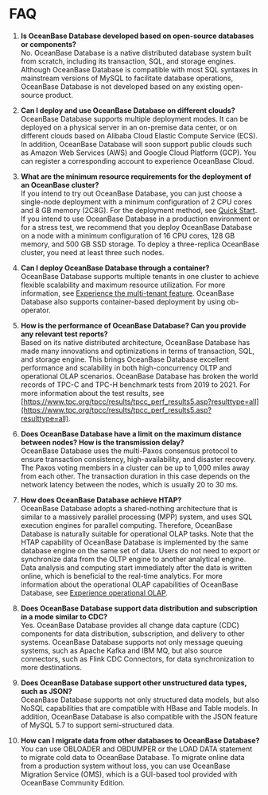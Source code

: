 # FAQ

1. **Is OceanBase Database developed based on open-source databases or components?**<br />No. OceanBase Database is a native distributed database system built from scratch, including its transaction, SQL, and storage engines. Although OceanBase Database is compatible with most SQL syntaxes in mainstream versions of MySQL to facilitate database operations, OceanBase Database is not developed based on any existing open-source product.

2. **Can I deploy and use OceanBase Database on different clouds?**<br />OceanBase Database supports multiple deployment modes. It can be deployed on a physical server in an on-premise data center, or on different clouds based on Alibaba Cloud Elastic Compute Service (ECS). In addition, OceanBase Database will soon support public clouds such as Amazon Web Services (AWS) and Google Cloud Platform (GCP). You can register a corresponding account to experience OceanBase Cloud.

3. **What are the minimum resource requirements for the deployment of an OceanBase cluster?**<br />If you intend to try out OceanBase Database, you can just choose a single-node deployment with a minimum configuration of 2 CPU cores and 8 GB memory (2C8G). For the deployment method, see [Quick Start](2.Quick-Start.md).<br />If you intend to use OceanBase Database in a production environment or for a stress test, we recommend that you deploy OceanBase Database on a node with a minimum configuration of 16 CPU cores, 128 GB memory, and 500 GB SSD storage. To deploy a three-replica OceanBase cluster, you need at least three such nodes.

4. **Can I deploy OceanBase Database through a container?**<br />OceanBase Database supports multiple tenants in one cluster to achieve flexible scalability and maximum resource utilization. For more information, see [Experience the multi-tenant feature](5.Experience-OceanBase-Advanced-Features/4.Experience-the-multi-tenant-feature.md). OceanBase Database also supports container-based deployment by using ob-operator.

5. **How is the performance of OceanBase Database? Can you provide any relevant test reports?**<br />Based on its native distributed architecture, OceanBase Database has made many innovations and optimizations in terms of transaction, SQL, and storage engine. This brings OceanBase Database excellent performance and scalability in both high-concurrency OLTP and operational OLAP scenarios. OceanBase Database has broken the world records of TPC-C and TPC-H benchmark tests from 2019 to 2021. For more information about the test results, see [https://www.tpc.org/tpcc/results/tpcc_perf_results5.asp?resulttype=all](https://www.tpc.org/tpcc/results/tpcc_perf_results5.asp?resulttype=all).

6. **Does OceanBase Database have a limit on the maximum distance between nodes? How is the transmission delay?**<br />OceanBase Database uses the multi-Paxos consensus protocol to ensure transaction consistency, high-availability, and disaster recovery. The Paxos voting members in a cluster can be up to 1,000 miles away from each other. The transaction duration in this case depends on the network latency between the nodes, which is usually 20 to 30 ms.

7. **How does OceanBase Database achieve HTAP?**<br />OceanBase Database adopts a shared-nothing architecture that is similar to a massively parallel processing (MPP) system, and uses SQL execution engines for parallel computing. Therefore, OceanBase Database is naturally suitable for operational OLAP tasks. Note that the HTAP capability of OceanBase Database is implemented by the same database engine on the same set of data. Users do not need to export or synchronize data from the OLTP engine to another analytical engine. Data analysis and computing start immediately after the data is written online, which is beneficial to the real-time analytics. For more information about the operational OLAP capabilities of OceanBase Database, see [Experience operational OLAP](5.Experience-OceanBase-Advanced-Features/2.Experience-operational-OLAP.md).

8. **Does OceanBase Database support data distribution and subscription in a mode similar to CDC?**<br />Yes. OceanBase Database provides all change data capture (CDC) components for data distribution, subscription, and delivery to other systems. OceanBase Database supports not only message queuing systems, such as Apache Kafka and IBM MQ, but also source connectors, such as Flink CDC Connectors, for data synchronization to more destinations.

9. **Does OceanBase Database support other unstructured data types, such as JSON?**<br />OceanBase Database supports not only structured data models, but also NoSQL capabilities that are compatible with HBase and Table models. In addition, OceanBase Database is also compatible with the JSON feature of MySQL 5.7 to support semi-structured data.

10. **How can I migrate data from other databases to OceanBase Database?**<br />You can use OBLOADER and OBDUMPER or the LOAD DATA statement to migrate cold data to OceanBase Database. To migrate online data from a production system without loss, you can use OceanBase Migration Service (OMS), which is a GUI-based tool provided with OceanBase Community Edition.
